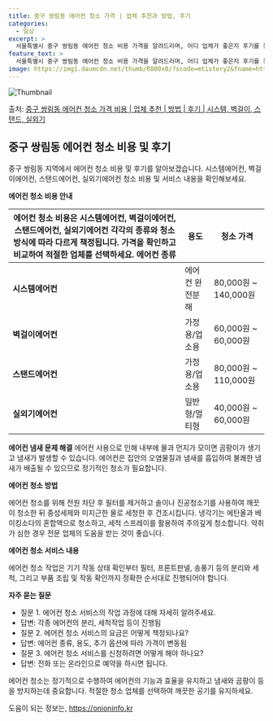 ```yaml
---
title: 중구 쌍림동 에어컨 청소 가격 | 업체 추천과 방법, 후기
categories:
  - 일상
excerpt: >
  서울특별시 중구 쌍림동 에어컨 청소 비용 가격을 알려드리며, 어디 업체가 좋은지 후기를 통해 알아보겠습니다. 현재 글에서는 시스템, 벽걸이, 스탠드, 실외기 각각에 대해 청소 비용이 나와 있으니 참고하시면 되겠습니다. 에어컨 분해 청소 방법 보기 👈 클릭셀프 에어컨 청소 방법 보기👈 클릭중구 쌍림동 에어컨 청소 비용시스템에어컨 방식클리닝방식금액1way 방식에어컨 완전분해80,000원1way 방식에어컨 필터세척35,000원2way 방식에어컨 완전분해90,000원2way 방식에어컨 필터세척35,000원4way 방식에어컨 완전분해120,000원4way 방식에어컨 필터세척35,000원원형방식에어컨 완전분해140,000원원형방식에어컨 필터세척35,000원에어컨 청소 견적 샘플 보기 👈 클릭에어컨 냄새의 원인에어컨..
feature_text: >
  서울특별시 중구 쌍림동 에어컨 청소 비용 가격을 알려드리며, 어디 업체가 좋은지 후기를 통해 알아보겠습니다. 현재 글에서는 시스템, 벽걸이, 스탠드, 실외기 각각에 대해 청소 비용이 나와 있으니 참고하시면 되겠습니다. 에어컨 분해 청소 방법 보기 👈 클릭셀프 에어컨 청소 방법 보기👈 클릭중구 쌍림동 에어컨 청소 비용시스템에어컨 방식클리닝방식금액1way 방식에어컨 완전분해80,000원1way 방식에어컨 필터세척35,000원2way 방식에어컨 완전분해90,000원2way 방식에어컨 필터세척35,000원4way 방식에어컨 완전분해120,000원4way 방식에어컨 필터세척35,000원원형방식에어컨 완전분해140,000원원형방식에어컨 필터세척35,000원에어컨 청소 견적 샘플 보기 👈 클릭에어컨 냄새의 원인에어컨..
image: https://img1.daumcdn.net/thumb/R800x0/?scode=mtistory2&fname=https%3A%2F%2Fblog.kakaocdn.net%2Fdn%2Fb9YbWS%2FbtsHBqcL87o%2FumA3OAm3OI3U9UcAcvGhMk%2Fimg.jpg
---
```


![Thumbnail](https://img1.daumcdn.net/thumb/R800x0/?scode=mtistory2&fname=https%3A%2F%2Fblog.kakaocdn.net%2Fdn%2Fb9YbWS%2FbtsHBqcL87o%2FumA3OAm3OI3U9UcAcvGhMk%2Fimg.jpg)

<p>출처: <a href="https://onioninfo.kr/entry/%EC%A4%91%EA%B5%AC-%EC%8C%8D%EB%A6%BC%EB%8F%99-%EC%97%90%EC%96%B4%EC%BB%A8-%EC%B2%AD%EC%86%8C-%EA%B0%80%EA%B2%A9-%EB%B9%84%EC%9A%A9-%EC%97%85%EC%B2%B4-%EC%B6%94%EC%B2%9C-%EB%B0%A9%EB%B2%95-%ED%9B%84%EA%B8%B0-%EC%8B%9C%EC%8A%A4%ED%85%9C-%EB%B2%BD%EA%B1%B8%EC%9D%B4-%EC%8A%A4%ED%83%A0%EB%93%9C-%EC%8B%A4%EC%99%B8%EA%B8%B0" rel="dofollow">중구 쌍림동 에어컨 청소 가격 비용 | 업체 추천 | 방법 | 후기 | 시스템, 벽걸이, 스탠드, 실외기</a> </p>

## 중구 쌍림동 에어컨 청소 비용 및 후기

중구 쌍림동 지역에서 에어컨 청소 비용 및 후기를 알아보겠습니다. 시스템에어컨, 벽걸이에어컨, 스탠드에어컨, 실외기에어컨 청소 비용 및
서비스 내용을 확인해보세요.

**에어컨 청소 비용 안내**

에어컨 청소 비용은 시스템에어컨, 벽걸이에어컨, 스탠드에어컨, 실외기에어컨 각각의 종류와 청소 방식에 따라 다르게 책정됩니다. 가격을 확인하고 비교하여 적절한 업체를 선택하세요.  **에어컨 종류** | **용도** | **청소 가격**  
---|---|---  
**시스템에어컨** | 에어컨 완전분해 | 80,000원 ~ 140,000원  
**벽걸이에어컨** | 가정용/업소용 | 60,000원 ~ 60,000원  
**스탠드에어컨** | 가정용/업소용 | 80,000원 ~ 110,000원  
**실외기에어컨** | 일반형/멀티형 | 40,000원 ~ 60,000원  
  


**에어컨 냄새 문제 해결** 에어컨 사용으로 인해 내부에 물과 먼지가 모이면 곰팡이가 생기고 냄새가 발생할 수 있습니다. 에어컨은 집안의
오염물질과 냄새를 흡입하여 불쾌한 냄새가 배출될 수 있으므로 정기적인 청소가 필요합니다.

**에어컨 청소 방법**

에어컨 청소를 위해 전원 차단 후 필터를 제거하고 솔이나 진공청소기를 사용하여 깨끗이 청소한 뒤 중성세제와 미지근한 물로 세청한 후
건조시킵니다. 냉각기는 에탄올과 베이킹소다의 혼합액으로 청소하고, 세척 스프레이를 활용하여 주의깊게 청소합니다. 악취가 심한 경우 전문
업체의 도움을 받는 것이 좋습니다.

**에어컨 청소 서비스 내용**

에어컨 청소 작업은 기기 작동 상태 확인부터 필터, 프론트판넬, 송풍기 등의 분리와 세척, 그리고 부품 조립 및 작동 확인까지 정확한
순서대로 진행되어야 합니다.

**자주 묻는 질문**

  * 질문 1. 에어컨 청소 서비스의 작업 과정에 대해 자세히 알려주세요.
  * 답변: 각종 에어컨의 분리, 세척작업 등이 진행됨
  * 질문 2. 에어컨 청소 서비스의 요금은 어떻게 책정되나요?
  * 답변: 에어컨 종류, 용도, 추가 옵션에 따라 가격이 변동됨
  * 질문 3. 에어컨 청소 서비스를 신청하려면 어떻게 해야 하나요?
  * 답변: 전화 또는 온라인으로 예약을 하시면 됩니다.



에어컨 청소는 정기적으로 수행하여 에어컨의 기능과 효율을 유지하고 냄새와 곰팡이 등을 방지하는데 중요합니다. 적절한 청소 업체를 선택하여
깨끗한 공기를 유지하세요.

 

도움이 되는 정보는, <a href="https://onioninfo.kr" rel="dofollow">https://onioninfo.kr</a>



